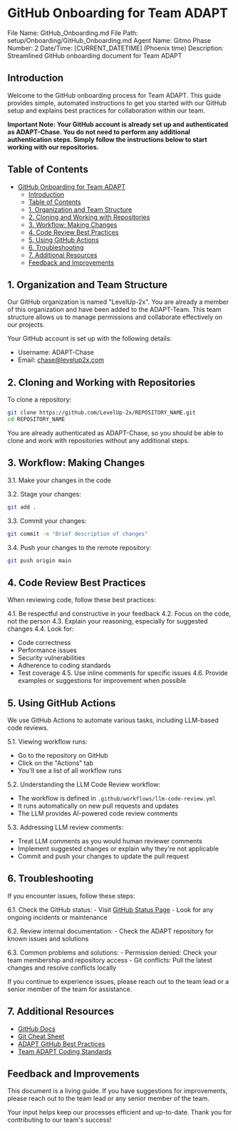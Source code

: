 # GitHub Onboarding for Team ADAPT

File Name: GitHub_Onboarding.md
File Path: setup/Onboarding/GitHub_Onboarding.md
Agent Name: Gitmo
Phase Number: 2
Date/Time: [CURRENT_DATETIME] (Phoenix time)
Description: Streamlined GitHub onboarding document for Team ADAPT

## Introduction

Welcome to the GitHub onboarding process for Team ADAPT. This guide provides simple, automated instructions to get you started with our GitHub setup and explains best practices for collaboration within our team.

**Important Note: Your GitHub account is already set up and authenticated as ADAPT-Chase. You do not need to perform any additional authentication steps. Simply follow the instructions below to start working with our repositories.**

## Table of Contents

- [GitHub Onboarding for Team ADAPT](#github-onboarding-for-team-adapt)
  - [Introduction](#introduction)
  - [Table of Contents](#table-of-contents)
  - [1. Organization and Team Structure](#1-organization-and-team-structure)
  - [2. Cloning and Working with Repositories](#2-cloning-and-working-with-repositories)
  - [3. Workflow: Making Changes](#3-workflow-making-changes)
  - [4. Code Review Best Practices](#4-code-review-best-practices)
  - [5. Using GitHub Actions](#5-using-github-actions)
  - [6. Troubleshooting](#6-troubleshooting)
  - [7. Additional Resources](#7-additional-resources)
  - [Feedback and Improvements](#feedback-and-improvements)

## 1. Organization and Team Structure

Our GitHub organization is named "LevelUp-2x". You are already a member of this organization and have been added to the ADAPT-Team. This team structure allows us to manage permissions and collaborate effectively on our projects.

Your GitHub account is set up with the following details:
- Username: ADAPT-Chase
- Email: chase@levelup2x.com

## 2. Cloning and Working with Repositories

To clone a repository:

```bash
git clone https://github.com/LevelUp-2x/REPOSITORY_NAME.git
cd REPOSITORY_NAME
```

You are already authenticated as ADAPT-Chase, so you should be able to clone and work with repositories without any additional steps.

## 3. Workflow: Making Changes

3.1. Make your changes in the code

3.2. Stage your changes:
```bash
git add .
```

3.3. Commit your changes:
```bash
git commit -m "Brief description of changes"
```

3.4. Push your changes to the remote repository:
```bash
git push origin main
```

## 4. Code Review Best Practices

When reviewing code, follow these best practices:

4.1. Be respectful and constructive in your feedback
4.2. Focus on the code, not the person
4.3. Explain your reasoning, especially for suggested changes
4.4. Look for:
   - Code correctness
   - Performance issues
   - Security vulnerabilities
   - Adherence to coding standards
   - Test coverage
4.5. Use inline comments for specific issues
4.6. Provide examples or suggestions for improvement when possible

## 5. Using GitHub Actions

We use GitHub Actions to automate various tasks, including LLM-based code reviews.

5.1. Viewing workflow runs:
   - Go to the repository on GitHub
   - Click on the "Actions" tab
   - You'll see a list of all workflow runs

5.2. Understanding the LLM Code Review workflow:
   - The workflow is defined in `.github/workflows/llm-code-review.yml`
   - It runs automatically on new pull requests and updates
   - The LLM provides AI-powered code review comments

5.3. Addressing LLM review comments:
   - Treat LLM comments as you would human reviewer comments
   - Implement suggested changes or explain why they're not applicable
   - Commit and push your changes to update the pull request

## 6. Troubleshooting

If you encounter issues, follow these steps:

6.1. Check the GitHub status:
    - Visit [GitHub Status Page](https://www.githubstatus.com/)
    - Look for any ongoing incidents or maintenance

6.2. Review internal documentation:
    - Check the ADAPT repository for known issues and solutions

6.3. Common problems and solutions:
    - Permission denied: Check your team membership and repository access
    - Git conflicts: Pull the latest changes and resolve conflicts locally

If you continue to experience issues, please reach out to the team lead or a senior member of the team for assistance.

## 7. Additional Resources

- [GitHub Docs](https://docs.github.com)
- [Git Cheat Sheet](../../docs/GitHub/git-cheat-sheet-education.pdf)
- [ADAPT GitHub Best Practices](ADAPT_GitHub_Best_Practices.md)
- [Team ADAPT Coding Standards](LevelUp-2x_ADAPT_Coding_Standards.md)

## Feedback and Improvements

This document is a living guide. If you have suggestions for improvements, please reach out to the team lead or any senior member of the team.

Your input helps keep our processes efficient and up-to-date. Thank you for contributing to our team's success!